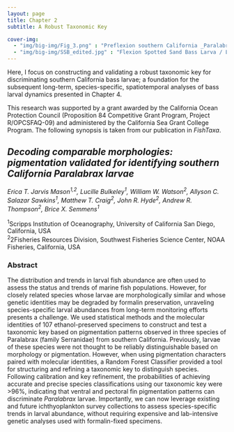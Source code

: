 ```yaml
---
layout: page
title: Chapter 2
subtitle: A Robust Taxonomic Key  

cover-img: 
  - "img/big-img/Fig_3.png" : "Preflexion southern California _Paralabrax_ larvae / ET Jarvis Mason"
  - "img/big-img/SSB_edited.jpg" : "Flexion Spotted Sand Bass Larva / L. Bulkeley"
---
```

Here, I focus on constructing and validating a robust taxonomic key for discriminating southern California bass larvae; a foundation for the subsequent long-term, species-specific, spatiotemporal analyses of bass larval dynamics presented in Chapter 4.

This research was supported by a grant awarded by the California Ocean Protection Council (Proposition 84 Competitive Grant Program, Project R/OPCSFAQ-09) and administered by the California Sea Grant College Program. The following synopsis is taken from our publication in _FishTaxa_.

## _**Decoding comparable morphologies: pigmentation validated for identifying southern California Paralabrax larvae**_

*Erica T. Jarvis Mason<sup>1,2</sup>, Lucille Bulkeley<sup>1</sup>, William W. Watson<sup>2</sup>, Allyson C. Salazar Sawkins<sup>1</sup>, Matthew T. Craig<sup>2</sup>, John R. Hyde<sup>2</sup>, Andrew R. Thompson<sup>2</sup>, Brice X. Semmens<sup>1</sup>*

<sup>1</sup>Scripps Institution of Oceanography, University of California San Diego, California, USA  
<sup>2</sup>2Fisheries Resources Division, Southwest Fisheries Science Center, NOAA Fisheries, California, USA  

### **Abstract**

The distribution and trends in larval fish abundance are often used to assess the status and trends of marine fish populations. However, for closely related species whose larvae are morphologically similar and whose genetic identities may be degraded by formalin preservation, unraveling species-specific larval abundances from long-term monitoring efforts presents a challenge. We used statistical methods and the molecular identities of 107 ethanol-preserved specimens to construct and test a taxonomic key based on pigmentation patterns observed in three species of Paralabrax (family Serranidae) from southern California. Previously, larvae of these species were not thought to be reliably distinguishable based on morphology or pigmentation.  However, when using pigmentation characters paired with molecular identities, a Random Forest Classifier provided a tool for structuring and refining a taxonomic key to distinguish species. Following calibration and key refinement, the probabilities of achieving accurate and precise species classifications using our taxonomic key were >96%, indicating that ventral and pectoral fin pigmentation patterns can discriminate _Paralabrax_ larvae. Importantly, we can now leverage existing and future ichthyoplankton survey collections to assess species-specific trends in larval abundance, without requiring expensive and lab-intensive genetic analyses used with formalin-fixed specimens. 
